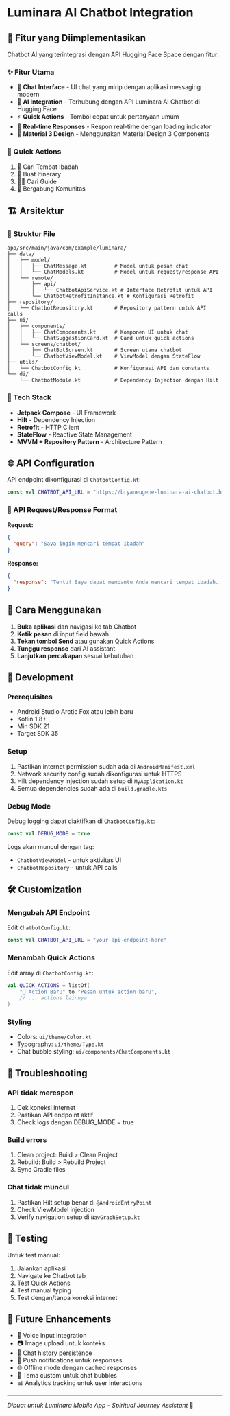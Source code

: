 # Luminara AI Chatbot Integration

## 📱 Fitur yang Diimplementasikan

Chatbot AI yang terintegrasi dengan API Hugging Face Space dengan fitur:

### ✨ Fitur Utama
- 💬 **Chat Interface** - UI chat yang mirip dengan aplikasi messaging modern
- 🤖 **AI Integration** - Terhubung dengan API Luminara AI Chatbot di Hugging Face
- ⚡ **Quick Actions** - Tombol cepat untuk pertanyaan umum
- 🔄 **Real-time Responses** - Respon real-time dengan loading indicator
- 📱 **Material 3 Design** - Menggunakan Material Design 3 Components

### 🚀 Quick Actions
1. 🕌 Cari Tempat Ibadah
2. 📅 Buat Itinerary 
3. 👨‍🏫 Cari Guide
4. 👥 Bergabung Komunitas

## 🏗️ Arsitektur

### 📁 Struktur File
```
app/src/main/java/com/example/luminara/
├── data/
│   ├── model/
│   │   ├── ChatMessage.kt         # Model untuk pesan chat
│   │   └── ChatModels.kt          # Model untuk request/response API
│   └── remote/
│       ├── api/
│       │   └── ChatbotApiService.kt # Interface Retrofit untuk API
│       └── ChatbotRetrofitInstance.kt # Konfigurasi Retrofit
├── repository/
│   └── ChatbotRepository.kt       # Repository pattern untuk API calls
├── ui/
│   ├── components/
│   │   ├── ChatComponents.kt      # Komponen UI untuk chat
│   │   └── ChatSuggestionCard.kt  # Card untuk quick actions
│   └── screens/chatbot/
│       ├── ChatBotScreen.kt       # Screen utama chatbot
│       └── ChatbotViewModel.kt    # ViewModel dengan StateFlow
├── utils/
│   └── ChatbotConfig.kt           # Konfigurasi API dan constants
└── di/
    └── ChatbotModule.kt           # Dependency Injection dengan Hilt
```

### 🔧 Tech Stack
- **Jetpack Compose** - UI Framework
- **Hilt** - Dependency Injection
- **Retrofit** - HTTP Client
- **StateFlow** - Reactive State Management
- **MVVM + Repository Pattern** - Architecture Pattern

## 🌐 API Configuration

API endpoint dikonfigurasi di `ChatbotConfig.kt`:

```kotlin
const val CHATBOT_API_URL = "https://bryaneugene-luminara-ai-chatbot.hf.space/"
```

### 📝 API Request/Response Format

**Request:**
```json
{
  "query": "Saya ingin mencari tempat ibadah"
}
```

**Response:**
```json
{
  "response": "Tentu! Saya dapat membantu Anda mencari tempat ibadah..."
}
```

## 🚀 Cara Menggunakan

1. **Buka aplikasi** dan navigasi ke tab Chatbot
2. **Ketik pesan** di input field bawah
3. **Tekan tombol Send** atau gunakan Quick Actions
4. **Tunggu response** dari AI assistant
5. **Lanjutkan percakapan** sesuai kebutuhan

## 🔧 Development

### Prerequisites
- Android Studio Arctic Fox atau lebih baru
- Kotlin 1.8+
- Min SDK 21
- Target SDK 35

### Setup
1. Pastikan internet permission sudah ada di `AndroidManifest.xml`
2. Network security config sudah dikonfigurasi untuk HTTPS
3. Hilt dependency injection sudah setup di `MyApplication.kt`
4. Semua dependencies sudah ada di `build.gradle.kts`

### Debug Mode
Debug logging dapat diaktifkan di `ChatbotConfig.kt`:
```kotlin
const val DEBUG_MODE = true
```

Logs akan muncul dengan tag:
- `ChatbotViewModel` - untuk aktivitas UI
- `ChatbotRepository` - untuk API calls

## 🛠️ Customization

### Mengubah API Endpoint
Edit `ChatbotConfig.kt`:
```kotlin
const val CHATBOT_API_URL = "your-api-endpoint-here"
```

### Menambah Quick Actions
Edit array di `ChatbotConfig.kt`:
```kotlin
val QUICK_ACTIONS = listOf(
    "🕌 Action Baru" to "Pesan untuk action baru",
    // ... actions lainnya
)
```

### Styling
- Colors: `ui/theme/Color.kt`
- Typography: `ui/theme/Type.kt`
- Chat bubble styling: `ui/components/ChatComponents.kt`

## 🐛 Troubleshooting

### API tidak merespon
1. Cek koneksi internet
2. Pastikan API endpoint aktif
3. Check logs dengan DEBUG_MODE = true

### Build errors
1. Clean project: Build > Clean Project
2. Rebuild: Build > Rebuild Project
3. Sync Gradle files

### Chat tidak muncul
1. Pastikan Hilt setup benar di `@AndroidEntryPoint`
2. Check ViewModel injection
3. Verify navigation setup di `NavGraphSetup.kt`

## 📱 Testing

Untuk test manual:
1. Jalankan aplikasi
2. Navigate ke Chatbot tab
3. Test Quick Actions
4. Test manual typing
5. Test dengan/tanpa koneksi internet

## 🔮 Future Enhancements

- 🎤 Voice input integration
- 📷 Image upload untuk konteks
- 💾 Chat history persistence
- 🔔 Push notifications untuk responses
- 🌐 Offline mode dengan cached responses
- 🎨 Tema custom untuk chat bubbles
- 📊 Analytics tracking untuk user interactions

---

*Dibuat untuk Luminara Mobile App - Spiritual Journey Assistant* 🙏
